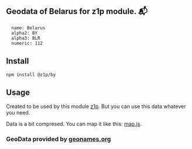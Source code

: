 
## Geodata of Belarus for z1p module. :mailbox_with_mail:

```
  name: Belarus
  alpha2: BY
  alpha3: BLR
  numeric: 112
```

## Install

```
npm install @z1p/by
```

## Usage

Created to be used by this module [z1p](https://github.com/vzhufk/z1p).
But you can use this data whatever you need.

Data is a bit compresed. You can map it like this: [map.js](https://github.com/vzhufk/z1p/blob/master/src/map.js).

### GeoData provided by **[geonames.org](http://www.geonames.org/)**
